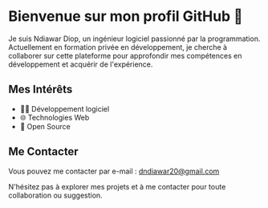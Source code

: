 # Bienvenue sur mon profil GitHub 👋

Je suis Ndiawar Diop, un ingénieur logiciel passionné par la programmation. Actuellement en formation privée en développement, je cherche à collaborer sur cette plateforme pour approfondir mes compétences en développement et acquérir de l'expérience.

## Mes Intérêts

- 👨‍💻 Développement logiciel
- 🌐 Technologies Web
- 🚀 Open Source

## Me Contacter

Vous pouvez me contacter par e-mail : dndiawar20@gmail.com

N'hésitez pas à explorer mes projets et à me contacter pour toute collaboration ou suggestion.
